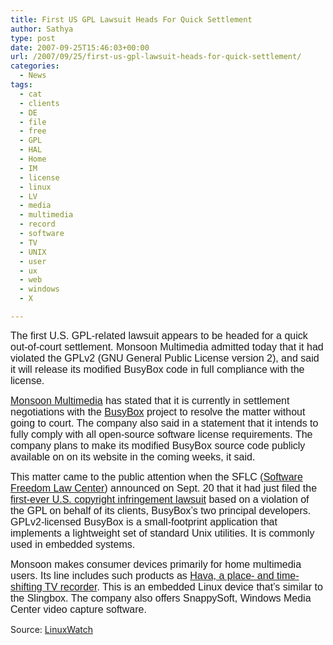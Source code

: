 ```yaml
---
title: First US GPL Lawsuit Heads For Quick Settlement
author: Sathya
type: post
date: 2007-09-25T15:46:03+00:00
url: /2007/09/25/first-us-gpl-lawsuit-heads-for-quick-settlement/
categories:
  - News
tags:
  - cat
  - clients
  - DE
  - file
  - free
  - GPL
  - HAL
  - Home
  - IM
  - license
  - linux
  - LV
  - media
  - multimedia
  - record
  - software
  - TV
  - UNIX
  - user
  - ux
  - web
  - windows
  - X

---
```

<font face="Arial,Helvetica" size="3">The first U.S. GPL-related lawsuit appears to be headed for a quick out-of-court settlement. Monsoon Multimedia admitted today that it had violated the GPLv2 (GNU General Public License version 2), and said it will release its modified BusyBox code in full compliance with the license.</font>

<font face="Arial,Helvetica" size="3"><a href="http://monsoonmultimedia.com/" target="new">Monsoon Multimedia</a> has stated that it is currently in settlement negotiations with the <a href="http://www.busybox.net/" target="new">BusyBox</a> project to resolve the matter without going to court. The company also said in a statement that it intends to fully comply with all open-source software license requirements. The company plans to make its modified BusyBox source code publicly available on on its website in the coming weeks, it said.</font>

<font face="Arial,Helvetica" size="3">This matter came to the public attention when the SFLC (<a href="http://www.softwarefreedom.org/" target="new">Software Freedom Law Center</a>) announced on Sept. 20 that it had just filed the <a href="http://www.linux-watch.com/news/NS3973290690.html" target="new">first-ever U.S. copyright infringement lawsuit</a> based on a violation of the GPL on behalf of its clients, BusyBox&#8217;s two principal developers. GPLv2-licensed BusyBox is a small-footprint application that implements a lightweight set of standard Unix utilities. It is commonly used in embedded systems.</font>

<font face="Arial,Helvetica" size="3">Monsoon makes consumer devices primarily for home multimedia users. Its line includes such products as <a href="http://linuxdevices.com/news/NS2535349507.html" target="new">Hava, a place- and time-shifting TV recorder</a>. This is an embedded Linux device that&#8217;s similar to the Slingbox. The company also offers SnappySoft, Windows Media Center video capture software.</font>

Source: [LinuxWatch][1]

 [1]: http://www.linux-watch.com/news/NS3761924232.html